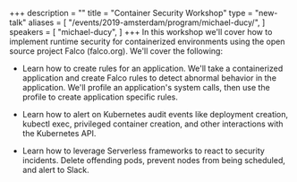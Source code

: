 +++
description = ""
title = "Container Security Workshop"
type = "new-talk"
aliases = [
        "/events/2019-amsterdam/program/michael-ducy/",
]
speakers = [
        "michael-ducy",
]
+++
In this workshop we'll cover how to implement runtime security for containerized environments using the open source project Falco (falco.org). We'll cover the following:

- Learn how to create rules for an application. We'll take a containerized application and create Falco rules to detect abnormal behavior in the application. We'll profile an application's system calls, then use the profile to create application specific rules.

- Learn how to alert on Kubernetes audit events like deployment creation, kubectl exec, privileged container creation, and other interactions with the Kubernetes API.

- Learn how to leverage Serverless frameworks to react to security incidents. Delete offending pods, prevent nodes from being scheduled, and alert to Slack.
